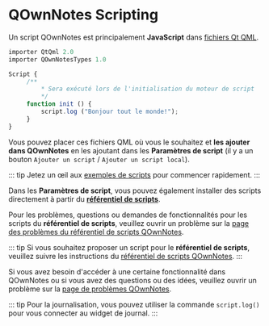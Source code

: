 # QOwnNotes Scripting

Un script QOwnNotes est principalement **JavaScript** dans [fichiers Qt QML](https://doc.qt.io/qt-5/qtqml-index.html).

```js
importer QtQml 2.0
importer QOwnNotesTypes 1.0

Script {
     /**
         * Sera exécuté lors de l'initialisation du moteur de script
         */
     function init () {
         script.log ("Bonjour tout le monde!");
     }
}
```

Vous pouvez placer ces fichiers QML où vous le souhaitez et **les ajouter dans QOwnNotes** en les ajoutant dans les **Paramètres de script** (il y a un bouton `Ajouter un script` / `Ajouter un script local`).

::: tip
Jetez un œil aux [exemples de scripts](https://github.com/pbek/QOwnNotes/blob/develop/docs/scripting/examples) pour commencer rapidement.
:::

Dans les **Paramètres de script**, vous pouvez également installer des scripts directement à partir du [**référentiel de scripts**](https://github.com/qownnotes/scripts).

Pour les problèmes, questions ou demandes de fonctionnalités pour les scripts du **référentiel de scripts**, veuillez ouvrir un problème sur la [page des problèmes du référentiel de scripts QOwnNotes](https://github.com/qownnotes/scripts/issues).

::: tip
Si vous souhaitez proposer un script pour le **référentiel de scripts**, veuillez suivre les instructions du [référentiel de scripts QOwnNotes](https://github.com/qownnotes/scripts).
:::

Si vous avez besoin d'accéder à une certaine fonctionnalité dans QOwnNotes ou si vous avez des questions ou des idées, veuillez ouvrir un problème sur la [page de problèmes QOwnNotes](https://github.com/pbek/QOwnNotes/issues).

::: tip
Pour la journalisation, vous pouvez utiliser la commande `script.log()` pour vous connecter au widget de journal.
:::